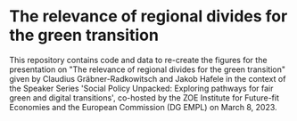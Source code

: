 # The relevance of regional divides for the green transition

This repository contains code and data to re-create the figures for the 
presentation on "The relevance of regional divides for the green transition" given by Claudius Gräbner-Radkowitsch and Jakob Hafele
in the context of the Speaker Series 'Social Policy Unpacked: Exploring pathways for fair green and digital transitions', co-hosted by the ZOE Institute for Future-fit Economies and the European Commission (DG EMPL) on March 8, 2023.  
